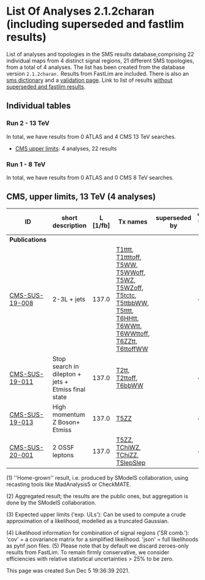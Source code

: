 # List Of Analyses 2.1.2charan (including superseded and fastlim results)
List of analyses and topologies in the SMS results database,comprising 22 individual maps from 4 distinct signal regions, 21 different SMS topologies, from a total of 4 analyses.
The list has been created from the database version `2.1.2charan.`
Results from FastLim are included. There is also an  [sms dictionary](SmsDictionary212charan) and a [validation page](Validation212charan).
Link to list of results [without superseded and fastlim results](ListOfAnalyses212charan).

## Individual tables

### Run 2 - 13 TeV
In total, we have results from 0 ATLAS and 4 CMS 13 TeV searches.
 * [CMS upper limits](#CMSupperlimits13): 4  analyses, 22 results

### Run 1 - 8 TeV
In total, we have results from 0 ATLAS and 0 CMS 8 TeV searches.

<a name="CMSupperlimits13"></a>
## CMS, upper limits, 13 TeV (4 analyses)

| **ID** | **short description** | **L [1/fb]** | **Tx names** | **superseded by** | **exp. ULs [(3)](#A3)** |
|--------|-----------------------|--------------|--------------|-------------------|-------------------------|
| **Publications** | | | | | |
| [CMS-SUS-19-008](http://cms-results.web.cern.ch/cms-results/public-results/publications/SUS-19-008/index.html)<a name="CMS-SUS-19-008"></a> | 2-3L + jets | 137.0 | [T1tttt](SmsDictionary212charan+superseded#T1tttt), [T1ttttoff](SmsDictionary212charan+superseded#T1ttttoff), [T5WW](SmsDictionary212charan+superseded#T5WW), [T5WWoff](SmsDictionary212charan+superseded#T5WWoff), [T5WZ](SmsDictionary212charan+superseded#T5WZ), [T5WZoff](SmsDictionary212charan+superseded#T5WZoff), [T5tctc](SmsDictionary212charan+superseded#T5tctc), [T5ttbbWW](SmsDictionary212charan+superseded#T5ttbbWW), [T5tttt](SmsDictionary212charan+superseded#T5tttt), [T6HHtt](SmsDictionary212charan+superseded#T6HHtt), [T6WWtt](SmsDictionary212charan+superseded#T6WWtt), [T6WWttoff](SmsDictionary212charan+superseded#T6WWttoff), [T6ZZtt](SmsDictionary212charan+superseded#T6ZZtt), [T6ttoffWW](SmsDictionary212charan+superseded#T6ttoffWW) | | &#10004; |
| [CMS-SUS-19-011](http://cms-results.web.cern.ch/cms-results/public-results/publications/SUS-19-011/index.html)<a name="CMS-SUS-19-011"></a> | Stop search in dilepton + jets + Etmiss final state | 137.0 | [T2tt](SmsDictionary212charan+superseded#T2tt), [T2ttoff](SmsDictionary212charan+superseded#T2ttoff), [T6bbWW](SmsDictionary212charan+superseded#T6bbWW) | | &#10004; |
| [CMS-SUS-19-013](http://cms-results.web.cern.ch/cms-results/public-results/publications/SUS-19-013/index.html)<a name="CMS-SUS-19-013"></a> | High momentum Z Boson+ Etmiss | 137.0 | [T5ZZ](SmsDictionary212charan+superseded#T5ZZ) | | &#10004; |
| [CMS-SUS-20-001](http://cms-results.web.cern.ch/cms-results/public-results/publications/SUS-20-001/index.html)<a name="CMS-SUS-20-001"></a> | 2 OSSF leptons | 137.0 | [T5ZZ](SmsDictionary212charan+superseded#T5ZZ), [TChiWZ](SmsDictionary212charan+superseded#TChiWZ), [TChiZZ](SmsDictionary212charan+superseded#TChiZZ), [TSlepSlep](SmsDictionary212charan+superseded#TSlepSlep) | | &#10004; |


<a name='A1'>(1)</a> ''Home-grown'' result, i.e. produced by SModelS collaboration, using recasting tools like MadAnalysis5 or CheckMATE.

<a name='A2'>(2)</a> Aggregated result; the results are the public ones, but aggregation is done by the SModelS collaboration.

<a name='A3'>(3)</a> Expected upper limits ('exp. ULs'): Can be used to compute a crude approximation of a likelihood, modelled as a truncated Gaussian.

<a name='A4'>(4)</a> Likelihood information for combination of signal regions ('SR comb.'): 'cov' = a covariance matrix for a simplified likelihood. 'json' = full likelihoods as pyhf json files.
<a name='A5'>(5)</a> Please note that by default we discard zeroes-only results from FastLim. To remain firmly conservative, we consider efficiencies with relative statistical uncertainties > 25% to be zero.


This page was created Sun Dec  5 19:36:39 2021.
